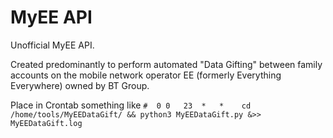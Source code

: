 # MyEE API
Unofficial MyEE API.

Created predominantly to perform automated "Data Gifting" between family accounts on the mobile network operator EE (formerly Everything Everywhere) owned by BT Group.

Place in Crontab something like
 `#  0 0   23  *   *    cd /home/tools/MyEEDataGift/ && python3 MyEEDataGift.py &>> MyEEDataGift.log`